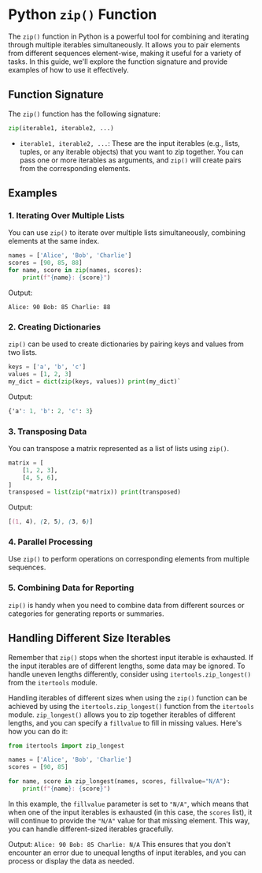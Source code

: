 # Python `zip()` Function

The `zip()` function in Python is a powerful tool for combining and iterating through multiple iterables simultaneously. It allows you to pair elements from different sequences element-wise, making it useful for a variety of tasks. In this guide, we'll explore the function signature and provide examples of how to use it effectively.

## Function Signature

The `zip()` function has the following signature:

```python
zip(iterable1, iterable2, ...)
```

- `iterable1, iterable2, ...`: These are the input iterables (e.g., lists, tuples, or any iterable objects) that you want to zip together. You can pass one or more iterables as arguments, and `zip()` will create pairs from the corresponding elements.

## Examples

### 1. Iterating Over Multiple Lists

You can use `zip()` to iterate over multiple lists simultaneously, combining elements at the same index.

```python
names = ['Alice', 'Bob', 'Charlie'] 
scores = [90, 85, 88]  
for name, score in zip(names, scores):     
	print(f"{name}: {score}")
```
Output:
```
Alice: 90 Bob: 85 Charlie: 88
```

### 2. Creating Dictionaries

`zip()` can be used to create dictionaries by pairing keys and values from two lists.


```python
keys = ['a', 'b', 'c'] 
values = [1, 2, 3]  
my_dict = dict(zip(keys, values)) print(my_dict)`
```
Output:
```css
{'a': 1, 'b': 2, 'c': 3}
```

### 3. Transposing Data

You can transpose a matrix represented as a list of lists using `zip()`.
```python
matrix = [     
	[1, 2, 3],     
	[4, 5, 6], 
]  
transposed = list(zip(*matrix)) print(transposed)
```
Output:
```css
[(1, 4), (2, 5), (3, 6)]
```

### 4. Parallel Processing

Use `zip()` to perform operations on corresponding elements from multiple sequences.

### 5. Combining Data for Reporting

`zip()` is handy when you need to combine data from different sources or categories for generating reports or summaries.


## Handling Different Size Iterables
Remember that `zip()` stops when the shortest input iterable is exhausted. If the input iterables are of different lengths, some data may be ignored. To handle uneven lengths differently, consider using `itertools.zip_longest()` from the `itertools` module.

Handling iterables of different sizes when using the `zip()` function can be achieved by using the `itertools.zip_longest()` function from the `itertools` module. `zip_longest()` allows you to zip together iterables of different lengths, and you can specify a `fillvalue` to fill in missing values. Here's how you can do it:

```python
from itertools import zip_longest

names = ['Alice', 'Bob', 'Charlie']
scores = [90, 85]

for name, score in zip_longest(names, scores, fillvalue="N/A"):
    print(f"{name}: {score}")
```
In this example, the `fillvalue` parameter is set to `"N/A"`, which means that when one of the input iterables is exhausted (in this case, the `scores` list), it will continue to provide the `"N/A"` value for that missing element. This way, you can handle different-sized iterables gracefully.

Output:
`Alice: 90 Bob: 85 Charlie: N/A`
This ensures that you don't encounter an error due to unequal lengths of input iterables, and you can process or display the data as needed.